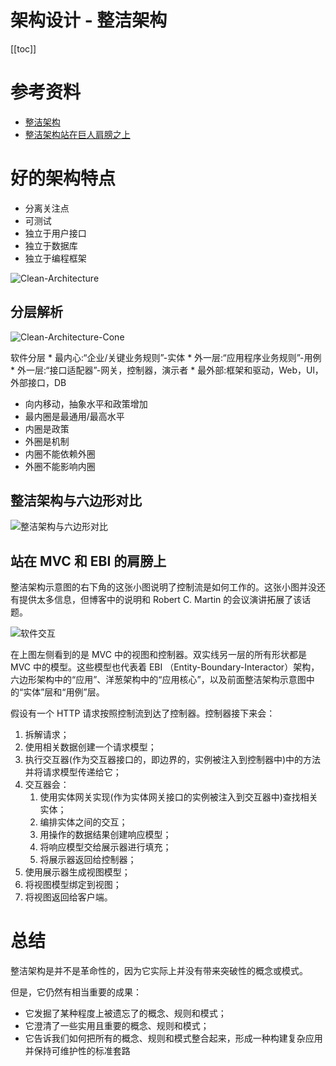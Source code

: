 # 架构设计 - 整洁架构

[[toc]]

# 参考资料

* [整洁架构](https://blog.cleancoder.com/uncle-bob/2012/08/13/the-clean-architecture.html)
* [整洁架构站在巨人肩膀之上](https://herbertograca.com/2017/09/28/clean-architecture-standing-on-the-shoulders-of-giants/)

# 好的架构特点

* 分离关注点
* 可测试
* 独立于用户接口
* 独立于数据库
* 独立于编程框架
   
![Clean-Architecture](/_images/method/arch-principle/Clean-Architecture.png)

## 分层解析

![Clean-Architecture-Cone](/_images/method/arch-principle/Clean-Architecture-Cone.png)

软件分层
    * 最内心:“企业/关键业务规则”-实体
    * 外一层:“应用程序业务规则”-用例
    * 外一层:“接口适配器”-网关，控制器，演示者
    * 最外部:框架和驱动，Web，Ul，外部接口，DB
* 向内移动，抽象水平和政策增加
* 最内圈是最通用/最高水平
* 内圈是政策
* 外圈是机制
* 内圈不能依赖外圈
* 外圈不能影响内圈

## 整洁架构与六边形对比

![整洁架构与六边形对比](/_images/method/arch-principle/整洁架构与六边形对比.png)

## 站在 MVC 和 EBI 的肩膀上

整洁架构示意图的右下角的这张小图说明了控制流是如何工作的。这张小图并没还有提供太多信息，但博客中的说明和 Robert C. Martin 的会议演讲拓展了该话题。

![软件交互](/_images/method/arch-principle/软件交互.png)

在上图左侧看到的是 MVC 中的视图和控制器。双实线另一层的所有形状都是 MVC 中的模型。这些模型也代表着 EBI （Entity-Boundary-Interactor）架构，六边形架构中的“应用”、洋葱架构中的“应用核心”，以及前面整洁架构示意图中的“实体”层和“用例”层。

假设有一个 HTTP 请求按照控制流到达了控制器。控制器接下来会：

1. 拆解请求；
2. 使用相关数据创建一个请求模型；
3. 执行交互器(作为交互器接口的，即边界的，实例被注入到控制器中)中的方法并将请求模型传递给它；
4. 交互器会：
    1. 使用实体网关实现(作为实体网关接口的实例被注入到交互器中)查找相关实体；
    2. 编排实体之间的交互；
    3. 用操作的数据结果创建响应模型；
    4. 将响应模型交给展示器进行填充；
    5. 将展示器返回给控制器；
5. 使用展示器生成视图模型；
6. 将视图模型绑定到视图；
7. 将视图返回给客户端。

# 总结

整洁架构是并不是革命性的，因为它实际上并没有带来突破性的概念或模式。

但是，它仍然有相当重要的成果：

* 它发掘了某种程度上被遗忘了的概念、规则和模式；
* 它澄清了一些实用且重要的概念、规则和模式；
* 它告诉我们如何把所有的概念、规则和模式整合起来，形成一种构建复杂应用并保持可维护性的标准套路

